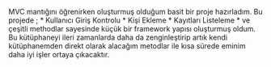 MVC mantığını öğrenirken oluşturmuş olduğum basit bir proje hazırladım. Bu projede ;
	* Kullanıcı Giriş Kontrolu
	* Kişi Ekleme
	* Kayıtları Listeleme
	* ve çeşitli methodlar sayesinde küçük bir framework yapısı oluşturmuş oldum. Bu kütüphaneyi ileri zamanlarda daha da zenginleştirip artık kendi kütüphanemden direkt olarak alacağım metodlar ile kısa sürede eminim daha iyi işler ortaya çıkacaktır.